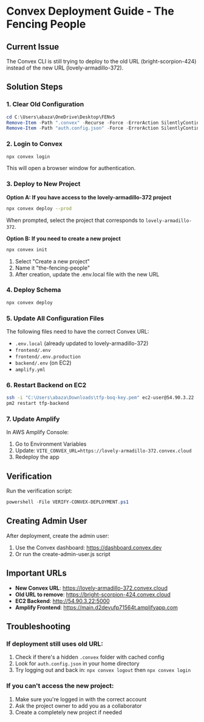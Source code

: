 # Convex Deployment Guide - The Fencing People

## Current Issue
The Convex CLI is still trying to deploy to the old URL (bright-scorpion-424) instead of the new URL (lovely-armadillo-372).

## Solution Steps

### 1. Clear Old Configuration
```powershell
cd C:\Users\abaza\OneDrive\Desktop\FENv5
Remove-Item -Path ".convex" -Recurse -Force -ErrorAction SilentlyContinue
Remove-Item -Path "auth.config.json" -Force -ErrorAction SilentlyContinue
```

### 2. Login to Convex
```bash
npx convex login
```
This will open a browser window for authentication.

### 3. Deploy to New Project

**Option A: If you have access to the lovely-armadillo-372 project**
```bash
npx convex deploy --prod
```
When prompted, select the project that corresponds to `lovely-armadillo-372`.

**Option B: If you need to create a new project**
```bash
npx convex init
```
1. Select "Create a new project"
2. Name it "the-fencing-people"
3. After creation, update the .env.local file with the new URL

### 4. Deploy Schema
```bash
npx convex deploy
```

### 5. Update All Configuration Files

The following files need to have the correct Convex URL:
- `.env.local` (already updated to lovely-armadillo-372)
- `frontend/.env`
- `frontend/.env.production`
- `backend/.env` (on EC2)
- `amplify.yml`

### 6. Restart Backend on EC2
```bash
ssh -i "C:\Users\abaza\Downloads\tfp-boq-key.pem" ec2-user@54.90.3.22
pm2 restart tfp-backend
```

### 7. Update Amplify
In AWS Amplify Console:
1. Go to Environment Variables
2. Update: `VITE_CONVEX_URL=https://lovely-armadillo-372.convex.cloud`
3. Redeploy the app

## Verification
Run the verification script:
```powershell
powershell -File VERIFY-CONVEX-DEPLOYMENT.ps1
```

## Creating Admin User
After deployment, create the admin user:
1. Use the Convex dashboard: https://dashboard.convex.dev
2. Or run the create-admin-user.js script

## Important URLs
- **New Convex URL**: https://lovely-armadillo-372.convex.cloud
- **Old URL to remove**: https://bright-scorpion-424.convex.cloud
- **EC2 Backend**: http://54.90.3.22:5000
- **Amplify Frontend**: https://main.d2devufp71564t.amplifyapp.com

## Troubleshooting

### If deployment still uses old URL:
1. Check if there's a hidden `.convex` folder with cached config
2. Look for `auth.config.json` in your home directory
3. Try logging out and back in: `npx convex logout` then `npx convex login`

### If you can't access the new project:
1. Make sure you're logged in with the correct account
2. Ask the project owner to add you as a collaborator
3. Create a completely new project if needed